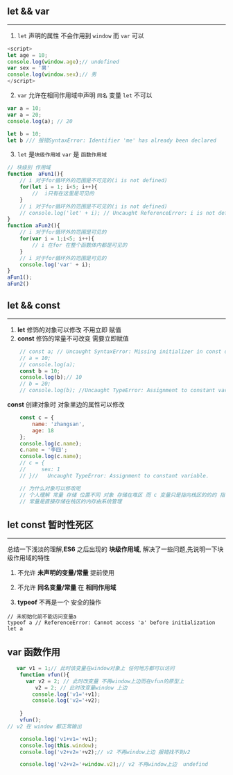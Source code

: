 ## let && var
---
1. `let` 声明的属性 不会作用到 `window` 而 `var` 可以
```js
<script>
let age = 10;
console.log(window.age);// undefined
var sex = '男'
console.log(window.sex);// 男
</script>
```
2. `var` 允许在相同作用域中声明 `同名` 变量 `let` 不可以
```js
var a = 10;
var a = 20;
console.log(a); // 20

let b = 10;
let b /// 报错SyntaxError: Identifier 'me' has already been declared
```
3. `let` 是`块级作用域`   `var` 是 `函数作用域`
```js
// 块级别 作用域
function  aFun1(){
    // i 对于for循环外的范围是不可见的(i is not defined)
    for(let i = 1; i<5; i++){
        //  i只有在这里是可见的
    }
    // i 对于for循环外的范围是不可见的(i is not defined)
    // console.log('let' + i); // Uncaught ReferenceError: i is not defined
}
function aFun2(){
    // i 对于for循环外的范围是可见的
    for(var i = 1;i<5; i++){
        // i 在for 在整个函数体内都是可见的
    }
    // i 对于for循环外的范围是可见的
    console.log('var' + i);
}
aFun1();
aFun2()
```

## let && const
---
1. **let** 修饰的对象可以修改 不用立即 赋值
2. **const** 修饰的常量不可改变 需要立即赋值
```js
    // const a; // Uncaught SyntaxError: Missing initializer in const declaration
    // a = 10;
    // console.log(a);
    const b = 10;
    console.log(b);// 10
    // b = 20;
    // console.log(b); //Uncaught TypeError: Assignment to constant variable.
```
**const** 创建对象时 对象里边的属性可以修改
```js
    const c = {
        name: 'zhangsan',
        age: 18
    };
    console.log(c.name);
    c.name = '李四';
    console.log(c.name);
    // c = {
    //     sex: 1
    // }//   Uncaught TypeError: Assignment to constant variable.

    // 为什么对象可以修改呢
    // 个人理解 常量 存储 位置不同 对象 存储在堆区 而 c 变量只是指向栈区的的的 指针 栈区指向堆区 修改时改的堆区
    // 常量是直接存储在栈区的内存由系统管理
```

## let const 暂时性死区
---
总结一下浅淡的理解,**ES6** 之后出现的 **块级作用域**, 解决了一些问题,先说明一下块级作用域的特性

1. 不允许 **未声明的变量/常量** 提前使用

2. 不允许 **同名变量/常量** 在 **相同作用域**

3. **typeof** 不再是一个 安全的操作

```
// 未初始化前不能访问变量a
typeof a // ReferenceError: Cannot access 'a' before initialization
let a
```

## var 函数作用
```js
   var v1 = 1;// 此时该变量在window对象上 任何地方都可以访问
    function vfun(){
      var v2 = 2; // 此时改变量 不再window上边而在vfun的原型上
         v2 = 2; // 此时改变量window 上边
        console.log('v1='+v1);
        console.log('v2='+v2);
        
    }
    vfun();
// v2 在 window 都正常输出

    console.log('v1+v1='+v1);
    console.log(this.window);
    console.log('v2+v2='+v2);// v2 不再window上边 报错找不到v2

    console.log('v2+v2='+window.v2);// v2 不再window上边  undefind
```
